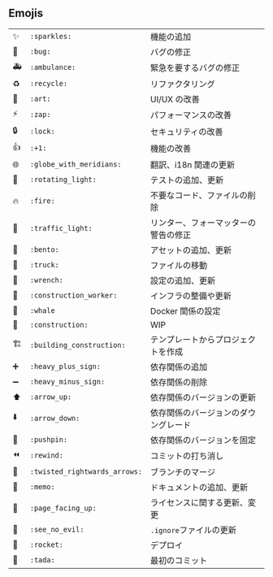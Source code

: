 ## Emojis

|     |                               |                                      |
| --- | ----------------------------- | ------------------------------------ |
| ✨  | `:sparkles:`                  | 機能の追加                           |
| 🐛  | `:bug:`                       | バグの修正                           |
| 🚑  | `:ambulance:`                 | 緊急を要するバグの修正               |
| ♻️  | `:recycle:`                   | リファクタリング                     |
| 🎨  | `:art:`                       | UI/UX の改善                         |
| ⚡️ | `:zap:`                       | パフォーマンスの改善                 |
| 🔒  | `:lock:`                      | セキュリティの改善                   |
| 👍  | `:+1:`                        | 機能の改善                           |
| 🌐  | `:globe_with_meridians:`      | 翻訳、i18n 関連の更新                |
| 🚨  | `:rotating_light:`            | テストの追加、更新                   |
| 🔥  | `:fire:`                      | 不要なコード、ファイルの削除         |
| 🚥  | `:traffic_light:`             | リンター、フォーマッターの警告の修正 |
| 🍱  | `:bento:`                     | アセットの追加、更新                 |
| 🚚  | `:truck:`                     | ファイルの移動                       |
| 🔧  | `:wrench:`                    | 設定の追加、更新                     |
| 👷  | `:construction_worker:`       | インフラの整備や更新                 |
| 🐳  | `:whale`                      | Docker 関係の設定                    |
| 🚧  | `:construction:`              | WIP                                  |
| 🏗   | `:building_construction:`     | テンプレートからプロジェクトを作成   |
| ➕  | `:heavy_plus_sign:`           | 依存関係の追加                       |
| ➖  | `:heavy_minus_sign:`          | 依存関係の削除                       |
| ⬆️  | `:arrow_up:`                  | 依存関係のバージョンの更新           |
| ⬇️  | `:arrow_down:`                | 依存関係のバージョンのダウングレード |
| 📌  | `:pushpin:`                   | 依存関係のバージョンを固定           |
| ⏪  | `:rewind:`                    | コミットの打ち消し                   |
| 🔀  | `:twisted_rightwards_arrows:` | ブランチのマージ                     |
| 📝  | `:memo:`                      | ドキュメントの追加、更新             |
| 📄  | `:page_facing_up:`            | ライセンスに関する更新、変更         |
| 🙈  | `:see_no_evil:`               | `.ignore`ファイルの更新              |
| 🚀  | `:rocket:`                    | デプロイ                             |
| 🎉  | `:tada:`                      | 最初のコミット                       |
